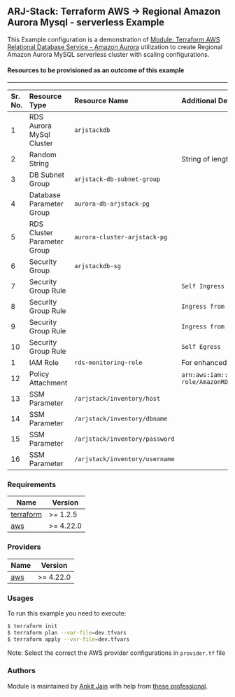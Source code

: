 ## ARJ-Stack: Terraform AWS -> Regional Amazon Aurora Mysql - serverless Example

This Example configuration is a demonstration of [Module: Terraform AWS Relational Database Service - Amazon Aurora](https://github.com/arjstack/terraform-aws-rds-aurora) utilization to create Regional Amazon Aurora MySQL serverless cluster with scaling configurations.

#### Resources to be provisioned as an outcome of this example
---

| Sr. No. | Resource Type | Resource Name | Additional Details |
|:------|:------|:------|:------|
| 1 | RDS Aurora MySql Cluster | `arjstackdb` |  |
| 2 | Random String |  | String of length `16` for `master_password` |
| 3 | DB Subnet Group | `arjstack-db-subnet-group` |  |
| 4 | Database Parameter Group | `aurora-db-arjstack-pg` |  |
| 5 | RDS Cluster Parameter Group | `aurora-cluster-arjstack-pg` |  |
| 6 | Security Group | `arjstackdb-sg` |  |
| 7 | Security Group Rule |  | `Self Ingress` |
| 8 | Security Group Rule |  | `Ingress from Source SG-1xxxxxxx....` |
| 9 | Security Group Rule |  | `Ingress from Source SG-2xxxxxxx....` |
| 10 | Security Group Rule |  | `Self Egress` |
| 1 | IAM Role | `rds-monitoring-role` | For enhanced RDS monitoring |
| 12 | Policy Attachment |  | `arn:aws:iam::aws:policy/service-role/AmazonRDSEnhancedMonitoringRole` |
| 13 | SSM Parameter | `/arjstack/inventory/host` |  |
| 14 | SSM Parameter | `/arjstack/inventory/dbname` |  |
| 15 | SSM Parameter | `/arjstack/inventory/password` |  |
| 16 | SSM Parameter | `/arjstack/inventory/username` |  |

### Requirements

| Name | Version |
|------|---------|
| <a name="requirement_terraform"></a> [terraform](#requirement\_terraform) | >= 1.2.5 |
| <a name="requirement_aws"></a> [aws](#requirement\_aws) | >= 4.22.0 |

### Providers

| Name | Version |
|------|---------|
| <a name="provider_aws"></a> [aws](#provider\_aws) | >= 4.22.0 |

### Usages

To run this example you need to execute:

```bash
$ terraform init
$ terraform plan --var-file=dev.tfvars
$ terraform apply --var-file=dev.tfvars
```

Note: Select the correct the AWS provider configurations in `provider.tf` file

### Authors

Module is maintained by [Ankit Jain](https://github.com/ankit-jn) with help from [these professional](https://github.com/arjstack/terraform-aws-examples/graphs/contributors).